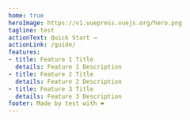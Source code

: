 ```yaml
---
home: true
heroImage: https://v1.vuepress.vuejs.org/hero.png
tagline: test
actionText: Quick Start →
actionLink: /guide/
features:
- title: Feature 1 Title
  details: Feature 1 Description
- title: Feature 2 Title
  details: Feature 2 Description
- title: Feature 3 Title
  details: Feature 3 Description
footer: Made by test with ❤️
---
```

